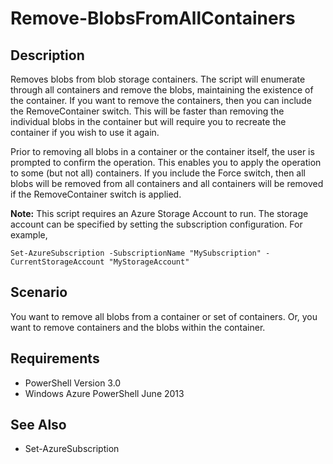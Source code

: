 # Remove-BlobsFromAllContainers #
## Description ##
Removes blobs from blob storage containers.  The script will enumerate through all containers and remove the blobs, maintaining the existence of the container.  If you want to remove the containers, then you can include the RemoveContainer switch.  This will be faster than removing the individual blobs in the container but will require you to recreate the container if you wish to use it again.

Prior to removing all blobs in a container or the container itself, the user is prompted to confirm the operation.  This enables you to apply the operation to some (but not all) containers.  If you include the Force switch, then all blobs will be removed from all containers and all containers will be removed if the RemoveContainer switch is applied.

**Note:** This script requires an Azure Storage Account to run.  The storage account can be specified by setting the subscription configuration.  For example,

    Set-AzureSubscription -SubscriptionName "MySubscription" -CurrentStorageAccount "MyStorageAccount"
    
## Scenario ##
You want to remove all blobs from a container or set of containers.  Or, you want to remove containers and the blobs within the container.

## Requirements ##
- PowerShell Version 3.0
- Windows Azure PowerShell June 2013

## See Also ##
- Set-AzureSubscription